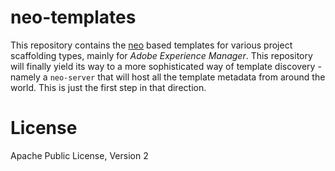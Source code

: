 # neo-templates

This repository contains the [neo](https://github.com/sangupta/neo) based templates for various
project scaffolding types, mainly for *Adobe Experience Manager*. This repository will finally
yield its way to a more sophisticated way of template discovery - namely a `neo-server` that will
host all the template metadata from around the world. This is just the first step in that direction.

# License

Apache Public License, Version 2
